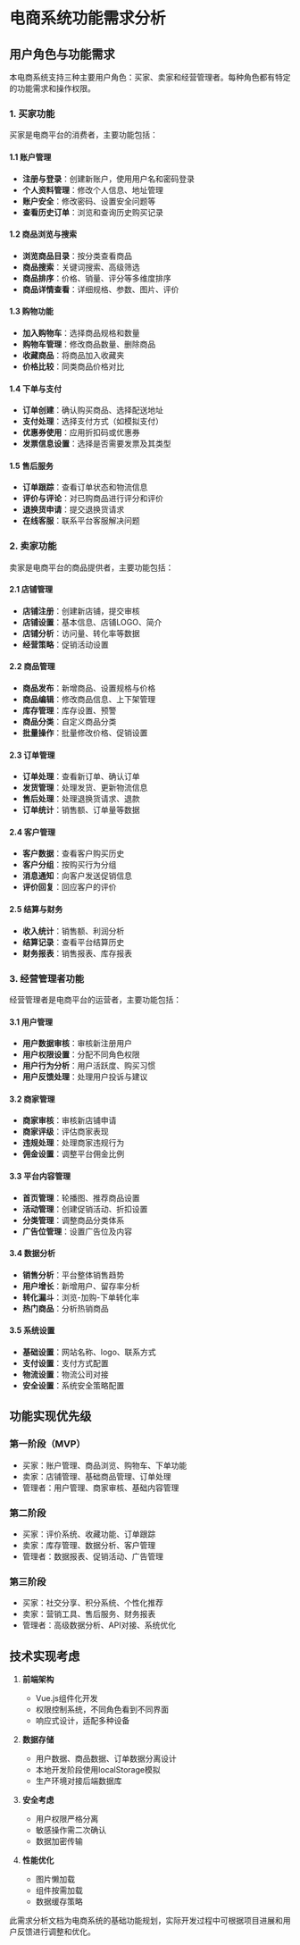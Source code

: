 # 电商系统功能需求分析

## 用户角色与功能需求

本电商系统支持三种主要用户角色：买家、卖家和经营管理者。每种角色都有特定的功能需求和操作权限。

### 1. 买家功能

买家是电商平台的消费者，主要功能包括：

#### 1.1 账户管理
- **注册与登录**：创建新账户，使用用户名和密码登录
- **个人资料管理**：修改个人信息、地址管理
- **账户安全**：修改密码、设置安全问题等
- **查看历史订单**：浏览和查询历史购买记录

#### 1.2 商品浏览与搜索
- **浏览商品目录**：按分类查看商品
- **商品搜索**：关键词搜索、高级筛选
- **商品排序**：价格、销量、评分等多维度排序
- **商品详情查看**：详细规格、参数、图片、评价

#### 1.3 购物功能
- **加入购物车**：选择商品规格和数量
- **购物车管理**：修改商品数量、删除商品
- **收藏商品**：将商品加入收藏夹
- **价格比较**：同类商品价格对比

#### 1.4 下单与支付
- **订单创建**：确认购买商品、选择配送地址
- **支付处理**：选择支付方式（如模拟支付）
- **优惠券使用**：应用折扣码或优惠券
- **发票信息设置**：选择是否需要发票及其类型

#### 1.5 售后服务
- **订单跟踪**：查看订单状态和物流信息
- **评价与评论**：对已购商品进行评分和评价
- **退换货申请**：提交退换货请求
- **在线客服**：联系平台客服解决问题

### 2. 卖家功能

卖家是电商平台的商品提供者，主要功能包括：

#### 2.1 店铺管理
- **店铺注册**：创建新店铺，提交审核
- **店铺设置**：基本信息、店铺LOGO、简介
- **店铺分析**：访问量、转化率等数据
- **经营策略**：促销活动设置

#### 2.2 商品管理
- **商品发布**：新增商品、设置规格与价格
- **商品编辑**：修改商品信息、上下架管理
- **库存管理**：库存设置、预警
- **商品分类**：自定义商品分类
- **批量操作**：批量修改价格、促销设置

#### 2.3 订单管理
- **订单处理**：查看新订单、确认订单
- **发货管理**：处理发货、更新物流信息
- **售后处理**：处理退换货请求、退款
- **订单统计**：销售额、订单量等数据

#### 2.4 客户管理
- **客户数据**：查看客户购买历史
- **客户分组**：按购买行为分组
- **消息通知**：向客户发送促销信息
- **评价回复**：回应客户的评价

#### 2.5 结算与财务
- **收入统计**：销售额、利润分析
- **结算记录**：查看平台结算历史
- **财务报表**：销售报表、库存报表

### 3. 经营管理者功能

经营管理者是电商平台的运营者，主要功能包括：

#### 3.1 用户管理
- **用户数据审核**：审核新注册用户
- **用户权限设置**：分配不同角色权限
- **用户行为分析**：用户活跃度、购买习惯
- **用户反馈处理**：处理用户投诉与建议

#### 3.2 商家管理
- **商家审核**：审核新店铺申请
- **商家评级**：评估商家表现
- **违规处理**：处理商家违规行为
- **佣金设置**：调整平台佣金比例

#### 3.3 平台内容管理
- **首页管理**：轮播图、推荐商品设置
- **活动管理**：创建促销活动、折扣设置
- **分类管理**：调整商品分类体系
- **广告位管理**：设置广告位及内容

#### 3.4 数据分析
- **销售分析**：平台整体销售趋势
- **用户增长**：新增用户、留存率分析
- **转化漏斗**：浏览-加购-下单转化率
- **热门商品**：分析热销商品

#### 3.5 系统设置
- **基础设置**：网站名称、logo、联系方式
- **支付设置**：支付方式配置
- **物流设置**：物流公司对接
- **安全设置**：系统安全策略配置

## 功能实现优先级

### 第一阶段（MVP）
- 买家：账户管理、商品浏览、购物车、下单功能
- 卖家：店铺管理、基础商品管理、订单处理
- 管理者：用户管理、商家审核、基础内容管理

### 第二阶段
- 买家：评价系统、收藏功能、订单跟踪
- 卖家：库存管理、数据分析、客户管理
- 管理者：数据报表、促销活动、广告管理

### 第三阶段
- 买家：社交分享、积分系统、个性化推荐
- 卖家：营销工具、售后服务、财务报表
- 管理者：高级数据分析、API对接、系统优化

## 技术实现考虑

1. **前端架构**
   - Vue.js组件化开发
   - 权限控制系统，不同角色看到不同界面
   - 响应式设计，适配多种设备

2. **数据存储**
   - 用户数据、商品数据、订单数据分离设计
   - 本地开发阶段使用localStorage模拟
   - 生产环境对接后端数据库

3. **安全考虑**
   - 用户权限严格分离
   - 敏感操作需二次确认
   - 数据加密传输

4. **性能优化**
   - 图片懒加载
   - 组件按需加载
   - 数据缓存策略

此需求分析文档为电商系统的基础功能规划，实际开发过程中可根据项目进展和用户反馈进行调整和优化。 